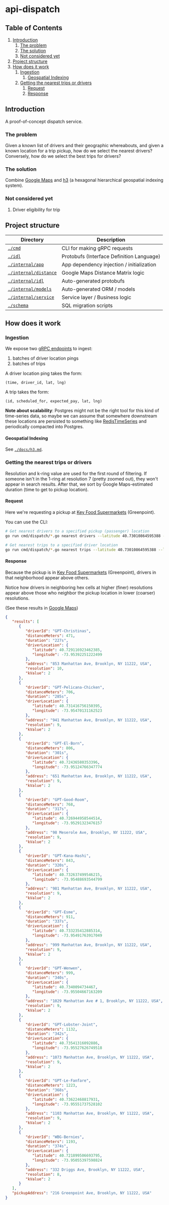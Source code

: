 # api-dispatch

## Table of Contents

1. [Introduction](#introduction)
   1. [The problem](#the-problem)
   1. [The solution](#the-solution)
   1. [Not considered yet](#not-considered-yet)
1. [Project structure](#project-structure)
1. [How does it work](#how-does-it-work)
   1. [Ingestion](#ingestion)
      1. [Geospatial Indexing](#geospatial-indexing)
   1. [Getting the nearest trips or drivers](#getting-the-nearest-trips-or-drivers)
      1. [Request](#request)
      2. [Response](#response)

## Introduction
A proof-of-concept dispatch service.

### The problem
Given a known list of drivers and their geographic whereabouts,
and given a known location for a trip pickup, how do we select the nearest
drivers? Conversely, how do we select the best trips for drivers?

### The solution
Combine [Google Maps](https://developers.google.com/maps/documentation/distance-matrix/distance-matrix)
and [h3](https://h3geo.org/) (a hexagonal hierarchical geospatial indexing system).

### Not considered yet
1. Driver eligibility for trip

## Project structure

| Directory                                    | Description                               |
|----------------------------------------------|-------------------------------------------|
| [`./cmd`](./cmd)                             | CLI for making gRPC requests              |
| [`./idl`](./idl)                             | Protobufs (Interface Definition Language) |
| [`./internal/app`](./internal/app)           | App dependency injection / initialization |
| [`./internal/distance`](./internal/distance) | Google Maps Distance Matrix logic         |
| [`./internal/idl`](./internal/idl)           | Auto-generated protobufs                  |
| [`./internal/models`](./internal/models)     | Auto-generated ORM / models               |
| [`./internal/service`](./internal/service)   | Service layer / Business logic            |
| [`./schema`](./schema)                       | SQL migration scripts                     |

## How does it work

### Ingestion

We expose two [gRPC endpoints](idl/coop/drivers/dispatch/v1beta1/api.proto) to
ingest:
1. batches of driver location pings
2. batches of trips

A driver location ping takes the form:
```
(time, driver_id, lat, lng)
```

A trip takes the form:
```
(id, scheduled_for, expected_pay, lat, lng)
```

**Note about scalability**: Postgres might not be the right tool for this kind
of time-series data, so maybe we can assume that somewhere downstream these
locations are persisted to something like
[RedisTimeSeries](https://redis.io/docs/stack/timeseries/) and periodically
compacted into Postgres.

#### Geospatial Indexing
See [`./docs/h3.md`](./docs/h3.md).

### Getting the nearest trips or drivers

Resolution and k-ring value are used for the first round of filtering. If 
someone isn't in the 1-ring at resolution 7 (pretty zoomed out), they won't 
appear in search results. After that, we sort by Google Maps-estimated duration
(time to get to pickup location).

#### Request

Here we're requesting a pickup at [Key Food Supermarkets](https://goo.gl/maps/xUnzhGm2h1Hpcx6q7)
(Greenpoint).

You can use the CLI:

```bash
# Get nearest drivers to a specified pickup (passenger) location
go run cmd/dispatch/*.go nearest drivers --latitude 40.73010864595388 --longitude -73.95094555260256

# Get nearest trips to a specified driver location
go run cmd/dispatch/*.go nearest trips --latitude 40.73010864595388 --longitude -73.95094555260256
```

#### Response

Because the pickup is in [Key Food Supermarkets](https://goo.gl/maps/xUnzhGm2h1Hpcx6q7)
(Greenpoint), drivers in that neighborhood appear above others.

Notice how drivers in neighboring hex cells at higher (finer) resolutions appear
above those who neighbor the pickup location in lower (coarser) resolutions.

(See these results in [Google Maps](https://www.google.com/maps/dir/Key+Food+Supermarkets/Christina's/Lobster+Joint/Pelicana+Chicken/Wenwen,+Manhattan+Avenue,+Brooklyn,+NY/Esme,+Manhattan+Avenue,+Brooklyn,+NY/Sweetleaf+Coffee+Roasters/Good+Room/KanaHashi/El+Born,+Manhattan+Avenue,+Brooklyn,+NY/@40.7298698,-73.9590101,16z/data=!3m2!4b1!5s0x89c25946ba8690d1:0x75343887f28c8143!4m62!4m61!1m5!1m1!1s0x89c2594776e1a533:0x6e12c8b9202752d8!2m2!1d-73.9509796!2d40.7299092!1m5!1m1!1s0x89c25940d3ef382f:0x694b17e017a97e4d!2m2!1d-73.953922!2d40.7291077!1m5!1m1!1s0x89c2593e9472f533:0x50e900372535289c!2m2!1d-73.9552774!2d40.7354038!1m5!1m1!1s0x89c2593f58cb8ce7:0xa1a951245a59d32d!2m2!1d-73.9547015!2d40.7314082!1m5!1m1!1s0x89c2595f20f6ca99:0xee8ef144f9bfebaf!2m2!1d-73.9550488!2d40.7339961!1m5!1m1!1s0x89c2593f3d6abf81:0x8d77248129051b4c!2m2!1d-73.9549203!2d40.7332267!1m5!1m1!1s0x89c2593ee8a352d7:0x5bc1971dd74cfcd7!2m2!1d-73.9553735!2d40.7345144!1m5!1m1!1s0x89c25946b09ba761:0x90af8ca50b67a075!2m2!1d-73.9529121!2d40.7269376!1m5!1m1!1s0x89c2593f3f8c4f21:0x543eba709caaa83!2m2!1d-73.9548886!2d40.7326259!1m5!1m1!1s0x89c259444f48269b:0x668274ceb7e6b645!2m2!1d-73.9512545!2d40.7243531!3e0))

```json
{
   "results": [
      {
         "driverId": "GPT-Christinas",
         "distanceMeters": 471,
         "duration": "227s",
         "driverLocation": {
            "latitude": 40.729116923462385,
            "longitude": -73.95392251222499
         },
         "address": "853 Manhattan Ave, Brooklyn, NY 11222, USA",
         "resolution": 10,
         "kValue": 2
      },
      {
         "driverId": "GPT-Pelicana-Chicken",
         "distanceMeters": 706,
         "duration": "285s",
         "driverLocation": {
            "latitude": 40.731416756150395,
            "longitude": -73.95470131162523
         },
         "address": "941 Manhattan Ave, Brooklyn, NY 11222, USA",
         "resolution": 9,
         "kValue": 2
      },
      {
         "driverId": "GPT-El-Born",
         "distanceMeters": 806,
         "duration": "301s",
         "driverLocation": {
            "latitude": 40.72436580353396,
            "longitude": -73.95124766347774
         },
         "address": "651 Manhattan Ave, Brooklyn, NY 11222, USA",
         "resolution": 9,
         "kValue": 2
      },
      {
         "driverId": "GPT-Good-Room",
         "distanceMeters": 768,
         "duration": "317s",
         "driverLocation": {
            "latitude": 40.726944958544514,
            "longitude": -73.95291323476157
         },
         "address": "98 Meserole Ave, Brooklyn, NY 11222, USA",
         "resolution": 9,
         "kValue": 2
      },
      {
         "driverId": "GPT-Kana-Hashi",
         "distanceMeters": 843,
         "duration": "320s",
         "driverLocation": {
            "latitude": 40.732637499546215,
            "longitude": -73.95488693544799
         },
         "address": "981 Manhattan Ave, Brooklyn, NY 11222, USA",
         "resolution": 9,
         "kValue": 2
      },
      {
         "driverId": "GPT-Esme",
         "distanceMeters": 911,
         "duration": "337s",
         "driverLocation": {
            "latitude": 40.733235412885314,
            "longitude": -73.95491763917049
         },
         "address": "999 Manhattan Ave, Brooklyn, NY 11222, USA",
         "resolution": 9,
         "kValue": 2
      },
      {
         "driverId": "GPT-Wenwen",
         "distanceMeters": 999,
         "duration": "340s",
         "driverLocation": {
            "latitude": 40.7340094734467,
            "longitude": -73.95504667163209
         },
         "address": "1029 Manhattan Ave # 1, Brooklyn, NY 11222, USA",
         "resolution": 9,
         "kValue": 2
      },
      {
         "driverId": "GPT-Lobster-Joint",
         "distanceMeters": 1132,
         "duration": "342s",
         "driverLocation": {
            "latitude": 40.73541316092886,
            "longitude": -73.95527626749518
         },
         "address": "1073 Manhattan Ave, Brooklyn, NY 11222, USA",
         "resolution": 9,
         "kValue": 2
      },
      {
         "driverId": "GPT-Le-Fanfare",
         "distanceMeters": 1223,
         "duration": "368s",
         "driverLocation": {
            "latitude": 40.73622468817931,
            "longitude": -73.95551737528102
         },
         "address": "1103 Manhattan Ave, Brooklyn, NY 11222, USA",
         "resolution": 9,
         "kValue": 2
      },
      {
         "driverId": "WBG-Bernies",
         "distanceMeters": 1193,
         "duration": "374s",
         "driverLocation": {
            "latitude": 40.721899506693795,
            "longitude": -73.95055397598824
         },
         "address": "332 Driggs Ave, Brooklyn, NY 11222, USA",
         "resolution": 8,
         "kValue": 2
      }
   ],
   "pickupAddress": "216 Greenpoint Ave, Brooklyn, NY 11222, USA"
}
```
